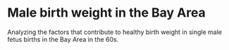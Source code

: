 # Male birth weight in the Bay Area

Analyzing the factors that contribute to healthy birth weight in single male fetus births in the Bay Area in the 60s.
